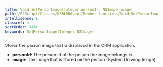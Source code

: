 ```yaml
---
title: Void SetPersonImage(Integer personId, NSImage image)
path: /EJScript/Classes/NSBLOBAgent/Member functions/Void SetPersonImage(Integer p_0, NSImage p_1)
intellisense: 1
classref: 1
sortOrder: 1434
keywords: SetPersonImage(Integer,NSImage)
---
```



Stores the person image that is displayed in the CRM application.



* **personId:** The person id of the person the image belongs to.
* **image:** The image that is stored on the person (System.Drawing.Image)


